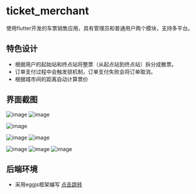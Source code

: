 # ticket_merchant

使用flutter开发的车票销售应用，具有管理员和普通用户两个模块，支持多平台。

## 特色设计

- 根据用户的起始站和终点站将整票（从起点站到终点站）拆分成散票。
- 订单支付过程中会触发锁机制，订单支付失败会将订单取消。
- 根据城市间的距离自动计算票价

## 界面截图

![image](https://user-images.githubusercontent.com/61347081/195336317-fc194ee7-b57b-4518-9a33-a11609c575a9.png)
![image](https://user-images.githubusercontent.com/61347081/195336353-df21ee63-7fdc-4de5-9d42-d09b26e469da.png)

![image](https://user-images.githubusercontent.com/61347081/195336384-9b987f96-d958-4f9a-8c33-c3157ac09d82.png)

![image](https://user-images.githubusercontent.com/61347081/195336393-103be89e-5520-4622-b11c-388a7b199ad3.png)
![image](https://user-images.githubusercontent.com/61347081/195336430-5143d89c-e850-46e2-a903-bf49604facfc.png)

![image](https://user-images.githubusercontent.com/61347081/195336434-d90f7149-4c2e-4b18-8edc-9644c8f4e262.png)
![image](https://user-images.githubusercontent.com/61347081/195336433-31fd20ee-9598-40cd-9b9e-3283abefc1a2.png)
![image](https://user-images.githubusercontent.com/61347081/195336449-978c39f8-3665-4192-b89a-1529c8c2d25f.png)

## 后端环境

- 采用eggjs框架编写 [点击跳转](https://github.com/typenoob/ticket_merchant)
